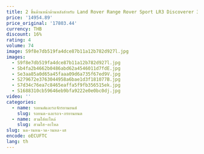 ```yaml
---
title: 2 ชิ้นด้านหน้าด้านหลังสําหรับ Land Rover Range Rover Sport LR3 Discoverer 3/4 Air Suspension Struts Air spring shock RNB 501580   อาร์พีดี 501030
price: '14954.89'
price_original: '17803.44'
currency: THB
discount: 16%
rating: 4
volume: 74
image: S9f8e7db519fa4dce87b11a12b782d927l.jpg
images:
  - S9f8e7db519fa4dce87b11a12b782d927l.jpg
  - Sb4fa2b4662b0486abd62a4546011d7fdE.jpg
  - Se3aa85a0d65a45faaa09d6a735f67ed9V.jpg
  - S279672e3763044958a6bae1d3f181077B.jpg
  - S7d34c76ea7c8465eaffa5f9fb356515ek.jpg
  - S1688310cb59646eb9bfa9222e0e0bc0dj.jpg
video: ''
categories:
  - name: รถยนต์และรถจักรยานยนต์
    slug: รถยนต-และรถจ-กรยานยนต
  - name: สวมใส่อะไหล่
    slug: สวมใส-อะไหล
slug: นด-านหน-าด-านหล-งส
encode: oECUFTC
lang: th
---
```

  